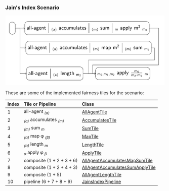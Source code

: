 ### Jain's Index Scenario

![jains_index](jains_index.png)

These are some of the implemented fairness tiles for the scenario:

| Index | Tile or Pipeline                              | Class                                                              |
|:------|:----------------------------------------------|:-------------------------------------------------------------------|
| 1     | all-agent <sub>*(a)*</sub>                    | [AllAgentTile][AllAgentTile]                                       |
| 2     | <sub>*(a)*</sub> accumulates <sub>*(m)*</sub> | [AccumulatesTile][AccumulatesTile]                                 |
| 3     | <sub>*(m)*</sub> sum <sub>*m*</sub>           | [SumTile][SumTile]                                                 |
| 4     | <sub>*(α)*</sub> map φ <sub>*(β)*</sub>       | [MapTile][MapTile]                                                 |
| 5     | <sub>*(α)*</sub> length <sub>*m*</sub>        | [LengthTile][LengthTile]                                           |
| 6     | <sub>*α*</sub> apply φ <sub>*β*</sub>         | [ApplyTile][ApplyTile]                                             |
| 7     | composite (1 + 2 + 3 + 6)                     | [AllAgentAccumulatesMapSumTile][AllAgentAccumulatesMapSumTile]     |
| 8     | composite (1 + 2 + 4 + 3)                     | [AllAgentAccumulatesSumApplyTile][AllAgentAccumulatesSumApplyTile] |
| 9     | composite (1 + 5)                             | [AllAgentLengthTile][AllAgentLengthTile]                           |
| 10    | pipeline (6 + 7 + 8 + 9)                      | [JainsIndexPipeline][JainsIndexPipeline]                           |

[AllAgentTile]: https://github.com/julianmendez/tiles/blob/master/core/src/main/scala/soda/tiles/fairness/tile/constant/AllAgentTile.soda

[AccumulatesTile]: https://github.com/julianmendez/tiles/blob/master/core/src/main/scala/soda/tiles/fairness/tile/composite/AccumulatesTile.soda

[SumTile]: https://github.com/julianmendez/tiles/blob/master/core/src/main/scala/soda/tiles/fairness/tile/derived/fold/SumTile.soda

[MapTile]: https://github.com/julianmendez/tiles/blob/master/core/src/main/scala/soda/tiles/fairness/tile/primitive/MapTile.soda

[LengthTile]: https://github.com/julianmendez/tiles/blob/master/core/src/main/scala/soda/tiles/fairness/tile/derived/fold/LengthTile.soda

[ApplyTile]: https://github.com/julianmendez/tiles/blob/master/core/src/main/scala/soda/tiles/fairness/tile/primitive/ApplyTile.soda

[AllAgentAccumulatesMapSumTile]: https://github.com/julianmendez/tiles/blob/master/examples/src/main/scala/soda/tiles/fairness/example/pipeline/jainsindex/AllAgentAccumulatesMapSumTile.soda

[AllAgentAccumulatesSumApplyTile]: https://github.com/julianmendez/tiles/blob/master/examples/src/main/scala/soda/tiles/fairness/example/pipeline/jainsindex/AllAgentAccumulatesSumApplyTile.soda

[AllAgentLengthTile]: https://github.com/julianmendez/tiles/blob/master/examples/src/main/scala/soda/tiles/fairness/example/pipeline/jainsindex/AllAgentLengthTile.soda

[JainsIndexPipeline]: https://github.com/julianmendez/tiles/blob/master/examples/src/main/scala/soda/tiles/fairness/example/pipeline/jainsindex/JainsIndexPipeline.soda


